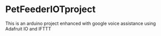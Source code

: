 # PetFeederIOTproject
This is an arduino project enhanced with google voice assistance using Adafruit IO and IFTTT
